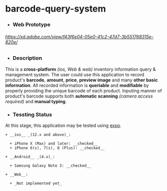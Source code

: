 # __barcode-query-system__

  + ### __Web Prototype__

  ###### <https://xd.adobe.com/view/f43f6e04-05e0-41c2-47d7-3b551768315e-820e/>


  + ### __Description__

  This is a __cross-platform__ _(ios, Web & web)_ inventory information query & management system. The user could use this application to record product's __barcode__, __amount__, __price__, __preview image__ and many __other basic information__. All recorded information is __queriable__ and __modifiable__ by properly providing the unique barcode of each product. Inputing manner of product's barcode supports both __automatic scanning__ _(camera access required)_ and __manual typing__.


  + ### __Tessting Status__

  At this stage, this application may be tested using [expo](https://expo.io).

    + __ios__ _(12.x and above)_:

      + iPhone X (Max) and later: __checked__
      + iPhone 6(s), 7(s), 8 (Plus): __checked__

    + __Android__ _(4.x)_:

      + Samsung Galaxy Note 3: __checked__

    + __Web__:

      + _Not implemented yet_
